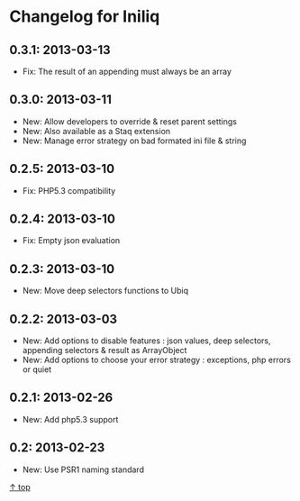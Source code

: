 Changelog for Iniliq
======



0.3.1: 2013-03-13
-------- 

* Fix: The result of an appending must always be an array



0.3.0: 2013-03-11
-------- 

* New: Allow developers to override & reset parent settings
* New: Also available as a Staq extension
* New: Manage error strategy on bad formated ini file & string



0.2.5: 2013-03-10
-------- 

* Fix: PHP5.3 compatibility



0.2.4: 2013-03-10
-------- 

* Fix: Empty json evaluation



0.2.3: 2013-03-10
-------- 

* New: Move deep selectors functions to Ubiq



0.2.2: 2013-03-03
-------- 

* New: Add options to disable features : json values, deep selectors, appending selectors & result as ArrayObject
* New: Add options to choose your error strategy : exceptions, php errors or quiet



0.2.1: 2013-02-26
-------- 

* New: Add php5.3 support



0.2: 2013-02-23
-------- 

* New: Use PSR1 naming standard

[&uarr; top](#readme)